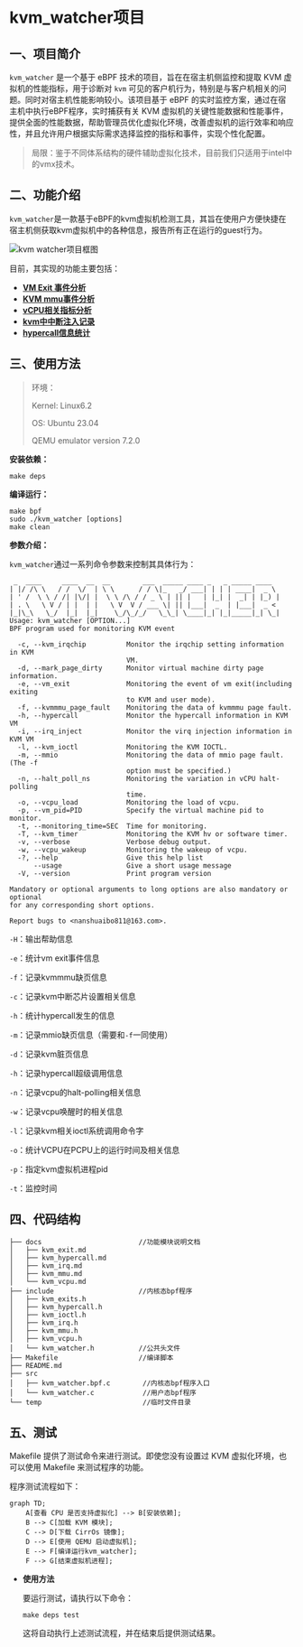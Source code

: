 # kvm_watcher项目

## 一、项目简介

`kvm_watcher` 是一个基于 eBPF 技术的项目，旨在在宿主机侧监控和提取 KVM 虚拟机的性能指标，用于诊断对 `kvm` 可见的客户机行为，特别是与客户机相关的问题。同时对宿主机性能影响较小。该项目基于 eBPF 的实时监控方案，通过在宿主机中执行eBPF程序，实时捕获有关 KVM 虚拟机的关键性能数据和性能事件，提供全面的性能数据，帮助管理员优化虚拟化环境，改善虚拟机的运行效率和响应性，并且允许用户根据实际需求选择监控的指标和事件，实现个性化配置。

> 局限：鉴于不同体系结构的硬件辅助虚拟化技术，目前我们只适用于intel中的vmx技术。

## 二、功能介绍

`kvm_watcher`是一款基于eBPF的kvm虚拟机检测工具，其旨在使用户方便快捷在宿主机侧获取kvm虚拟机中的各种信息，报告所有正在运行的guest行为。

![kvm watcher项目框图](https://gitee.com/nan-shuaibo/image/raw/master/202404251704350.png)

目前，其实现的功能主要包括：

- **[VM Exit 事件分析](./docs/kvm_exit.md)**
- **[KVM mmu事件分析](./docs/kvm_mmu.md)**
- **[vCPU相关指标分析](./docs/kvm_vcpu.md)**
- **[kvm中中断注入记录](./docs/kvm_irq.md)**
- **[hypercall信息统计](./docs/kvm_hypercall.md)**

## 三、使用方法

> 环境：
>
> Kernel: Linux6.2  
>
> OS: Ubuntu 23.04
>
> QEMU emulator version 7.2.0

**安装依赖：**

```
make deps
```


**编译运行：**

```
make bpf
sudo ./kvm_watcher [options]
make clean
```

**参数介绍：**

`kvm_watcher`通过一系列命令参数来控制其具体行为：

```
 _  ____     ____  __  __        ___  _____ ____ _   _ _____ ____  
| |/ /\ \   / /  \/  | \ \      / / \|_   _/ ___| | | | ____|  _ \ 
| ' /  \ \ / /| |\/| |  \ \ /\ / / _ \ | || |   | |_| |  _| | |_) |
| . \   \ V / | |  | |   \ V  V / ___ \| || |___|  _  | |___|  _ < 
|_|\_\   \_/  |_|  |_|    \_/\_/_/   \_\_| \____|_| |_|_____|_| \_|
Usage: kvm_watcher [OPTION...]
BPF program used for monitoring KVM event

  -c, --kvm_irqchip          Monitor the irqchip setting information in KVM
                             VM.
  -d, --mark_page_dirty      Monitor virtual machine dirty page information.
  -e, --vm_exit              Monitoring the event of vm exit(including exiting
                             to KVM and user mode).
  -f, --kvmmmu_page_fault    Monitoring the data of kvmmmu page fault.
  -h, --hypercall            Monitor the hypercall information in KVM VM 
  -i, --irq_inject           Monitor the virq injection information in KVM VM 
  -l, --kvm_ioctl            Monitoring the KVM IOCTL.
  -m, --mmio                 Monitoring the data of mmio page fault.(The -f
                             option must be specified.)
  -n, --halt_poll_ns         Monitoring the variation in vCPU halt-polling
                             time.
  -o, --vcpu_load            Monitoring the load of vcpu.
  -p, --vm_pid=PID           Specify the virtual machine pid to monitor.
  -t, --monitoring_time=SEC  Time for monitoring.
  -T, --kvm_timer            Monitoring the KVM hv or software timer.
  -v, --verbose              Verbose debug output.
  -w, --vcpu_wakeup          Monitoring the wakeup of vcpu.
  -?, --help                 Give this help list
      --usage                Give a short usage message
  -V, --version              Print program version

Mandatory or optional arguments to long options are also mandatory or optional
for any corresponding short options.

Report bugs to <nanshuaibo811@163.com>.
```

`-H`：输出帮助信息

`-e`：统计vm exit事件信息

`-f`：记录kvmmmu缺页信息

`-c`：记录kvm中断芯片设置相关信息

`-h`：统计hypercall发生的信息

`-m`：记录mmio缺页信息（需要和`-f`一同使用）

`-d`：记录kvm脏页信息

`-h`：记录hypercall超级调用信息

`-n`：记录vcpu的halt-polling相关信息

`-w`：记录vcpu唤醒时的相关信息

`-l`：记录kvm相关ioctl系统调用命令字

`-o`：统计VCPU在PCPU上的运行时间及相关信息

`-p`：指定kvm虚拟机进程pid

`-t`：监控时间

## 四、代码结构

```
├── docs                        //功能模块说明文档
│   ├── kvm_exit.md
│   ├── kvm_hypercall.md
│   ├── kvm_irq.md
│   ├── kvm_mmu.md
│   └── kvm_vcpu.md
├── include                     //内核态bpf程序
│   ├── kvm_exits.h
│   ├── kvm_hypercall.h
│   ├── kvm_ioctl.h
│   ├── kvm_irq.h
│   ├── kvm_mmu.h
│   ├── kvm_vcpu.h
│   └── kvm_watcher.h           //公共头文件
├── Makefile                    //编译脚本
├── README.md
├── src                         
│   ├── kvm_watcher.bpf.c        //内核态bpf程序入口
│   └── kvm_watcher.c            //用户态bpf程序
└── temp                         //临时文件目录
```

## 五、测试

Makefile 提供了测试命令来进行测试。即使您没有设置过 KVM 虚拟化环境，也可以使用 Makefile 来测试程序的功能。

程序测试流程如下：

```mermaid
graph TD;
    A[查看 CPU 是否支持虚拟化] --> B[安装依赖];
    B --> C[加载 KVM 模块];
    C --> D[下载 CirrOs 镜像];
    D --> E[使用 QEMU 启动虚拟机];
    E --> F[编译运行kvm_watcher];
    F --> G[结束虚拟机进程];

```

- **使用方法**

  要运行测试，请执行以下命令：

  ```
  make deps test
  ```

  这将自动执行上述测试流程，并在结束后提供测试结果。